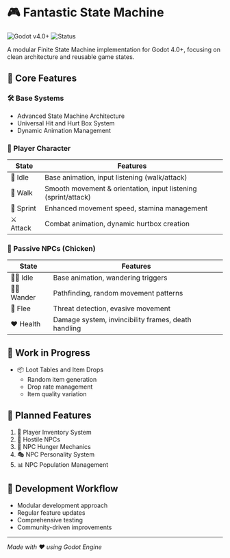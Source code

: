 # 🎮 Fantastic State Machine
![Godot v4.0+](https://img.shields.io/badge/Godot-v4.0+-blue.svg)
![Status](https://img.shields.io/badge/Status-In_Development-green.svg)

A modular Finite State Machine implementation for Godot 4.0+, focusing on clean architecture and reusable game states.

## 🌟 Core Features

### 🛠️ Base Systems
- Advanced State Machine Architecture
- Universal Hit and Hurt Box System
- Dynamic Animation Management

### 🦸 Player Character
| State | Features |
|-------|----------|
| 🧍 Idle | Base animation, input listening (walk/attack) |
| 🚶 Walk | Smooth movement & orientation, input listening (sprint/attack) |
| 🏃 Sprint | Enhanced movement speed, stamina management |
| ⚔️ Attack | Combat animation, dynamic hurtbox creation |

### 🐔 Passive NPCs (Chicken)
| State | Features |
|-------|----------|
| 🧍‍♂️ Idle | Base animation, wandering triggers |
| 🚶‍♂️ Wander | Pathfinding, random movement patterns |
| 💨 Flee | Threat detection, evasive movement |
| ❤️ Health | Damage system, invincibility frames, death handling |

## 🚧 Work in Progress
- 📦 Loot Tables and Item Drops
  - Random item generation
  - Drop rate management
  - Item quality variation

## 🎯 Planned Features
1. 🎒 Player Inventory System
2. 👿 Hostile NPCs
3. 🍖 NPC Hunger Mechanics
4. 🎭 NPC Personality System
5. 📊 NPC Population Management

## 🔄 Development Workflow
- Modular development approach
- Regular feature updates
- Comprehensive testing
- Community-driven improvements

---
*Made with ❤️ using Godot Engine*